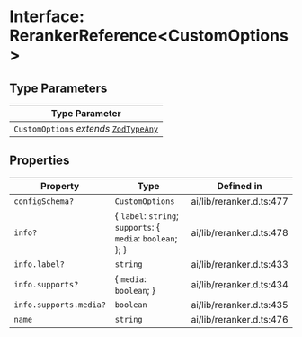 # Interface: RerankerReference\<CustomOptions\>

## Type Parameters

| Type Parameter |
| ------ |
| `CustomOptions` *extends* [`ZodTypeAny`](../namespaces/z/type-aliases/ZodTypeAny.md) |

## Properties

| Property | Type | Defined in |
| ------ | ------ | ------ |
| `configSchema?` | `CustomOptions` | ai/lib/reranker.d.ts:477 |
| `info?` | \{ `label`: `string`; `supports`: \{ `media`: `boolean`; \}; \} | ai/lib/reranker.d.ts:478 |
| `info.label?` | `string` | ai/lib/reranker.d.ts:433 |
| `info.supports?` | \{ `media`: `boolean`; \} | ai/lib/reranker.d.ts:434 |
| `info.supports.media?` | `boolean` | ai/lib/reranker.d.ts:435 |
| `name` | `string` | ai/lib/reranker.d.ts:476 |

